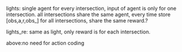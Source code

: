 lights:
single agent for every intersection, input of agent is only for one intersection.
all intersections share the same agent, every time store [obs,a,r,obs_] for all intersections, share the same reward.?

lights_re:
same as light, only reward is for each intersection.


above:no need for action coding 
